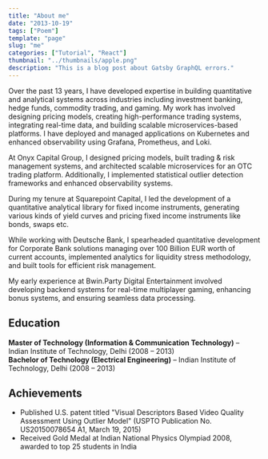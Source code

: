 ```yaml
---
title: "About me"
date: "2013-10-19"
tags: ["Poem"]
template: "page"
slug: "me"
categories: ["Tutorial", "React"]
thumbnail: "../thumbnails/apple.png"
description: "This is a blog post about Gatsby GraphQL errors."
---
```


Over the past 13 years, I have developed expertise in building quantitative and analytical systems across industries including investment banking, hedge funds, commodity trading, and gaming. My work has involved designing pricing models, creating high-performance trading systems, integrating real-time data, and building scalable microservices-based platforms. I have deployed and managed applications on Kubernetes and enhanced observability using Grafana, Prometheus, and Loki.

At Onyx Capital Group, I designed pricing models, built trading & risk management systems, and architected scalable microservices for an OTC trading platform. Additionally, I implemented statistical outlier detection frameworks and enhanced observability systems.

During my tenure at Squarepoint Capital, I led the development of a quantitative analytical library for fixed income instruments, generating various kinds of yield curves and pricing fixed income instruments like bonds, swaps etc.

While working with Deutsche Bank, I spearheaded quantitative development for Corporate Bank solutions managing over 100 Billion EUR worth of current accounts, implemented analytics for liquidity stress methodology, and built tools for efficient risk management.

My early experience at Bwin.Party Digital Entertainment involved developing backend systems for real-time multiplayer gaming, enhancing bonus systems, and ensuring seamless data processing.

## Education

**Master of Technology (Information & Communication Technology)** – Indian Institute of Technology, Delhi (2008 – 2013)  
**Bachelor of Technology (Electrical Engineering)** – Indian Institute of Technology, Delhi (2008 – 2013)

## Achievements

- Published U.S. patent titled "Visual Descriptors Based Video Quality Assessment Using Outlier Model" (USPTO Publication No. US20150078654 A1, March 19, 2015)
- Received Gold Medal at Indian National Physics Olympiad 2008, awarded to top 25 students in India
